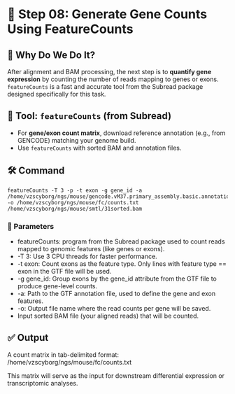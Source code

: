 # 🧮 Step 08: Generate Gene Counts Using FeatureCounts

## 🎯 Why Do We Do It?
After alignment and BAM processing, the next step is to **quantify gene expression** by counting the number of reads mapping to genes or exons. `featureCounts` is a fast and accurate tool from the Subread package designed specifically for this task.


## 🔧 Tool: `featureCounts` (from Subread)

- For **gene/exon count matrix**, download reference annotation (e.g., from GENCODE) matching your genome build.
- Use `featureCounts` with sorted BAM and annotation files.



## 🛠️ Command

```
featureCounts -T 3 -p -t exon -g gene_id -a /home/vzscyborg/ngs/mouse/gencode.vM37.primary_assembly.basic.annotation.gff3  -o /home/vzscyborg/ngs/mouse/fc/counts.txt /home/vzscyborg/ngs/mouse/smtl/31sorted.bam
```
### 🧾 Parameters

- featureCounts: program from the Subread package used to count reads mapped to genomic features (like genes or exons). 
- -T 3: 	Use 3 CPU threads for faster performance.  
- -t exon: 	Count exons as the feature type. Only lines with feature type == exon in the GTF file will be used. 
- -g gene_id: 	Group exons by the gene_id attribute from the GTF file to produce gene-level counts. 
- -a:  Path to the GTF annotation file, used to define the gene and exon features. 
- -o: 	Output file name where the read counts per gene will be saved.
- 	Input sorted BAM file (your aligned reads) that will be counted.


## ✅ Output
A count matrix in tab-delimited format:
/home/vzscyborg/ngs/mouse/fc/counts.txt

This matrix will serve as the input for downstream differential expression or transcriptomic analyses.
